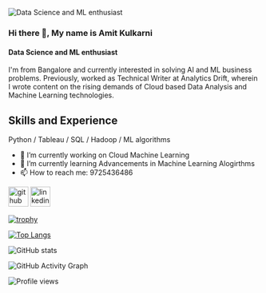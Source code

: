 ![Data Science and ML enthusiast](https://media-exp1.licdn.com/dms/image/C4E16AQHY4G4VxyC-Ag/profile-displaybackgroundimage-shrink_350_1400/0/1622829928560?e=1643846400&v=beta&t=fqMkppL-EVM_kPjNkZhNKSIhLKX8QwfS1hDWUVEYIxs)

### Hi there 👋, My name is Amit Kulkarni
#### Data Science and ML enthusiast

I'm from Bangalore and currently interested in solving AI and ML business problems. Previously, worked as Technical Writer at Analytics Drift, wherein I wrote content on the rising demands of Cloud based Data Analysis and Machine Learning technologies.

## Skills and Experience
Python / Tableau / SQL / Hadoop / ML algorithms

- 🔭 I’m currently working on Cloud Machine Learning 
- 🌱 I’m currently learning Advancements in Machine Learning Alogirthms 
- 📫 How to reach me: 9725436486 


[<img src='https://cdn.jsdelivr.net/npm/simple-icons@3.0.1/icons/github.svg' alt='github' height='40'>](https://github.com/amit0902)  [<img src='https://cdn.jsdelivr.net/npm/simple-icons@3.0.1/icons/linkedin.svg' alt='linkedin' height='40'>](https://www.linkedin.com/in/https://www.linkedin.com/in/amitkulkarni09//)  

[![trophy](https://github-profile-trophy.vercel.app/?username=amit0902)](https://github.com/ryo-ma/github-profile-trophy)

[![Top Langs](https://github-readme-stats.vercel.app/api/top-langs/?username=amit0902)](https://github.com/anuraghazra/github-readme-stats)

![GitHub stats](https://github-readme-stats.vercel.app/api?username=amit0902&show_icons=true)  

![GitHub Activity Graph](https://activity-graph.herokuapp.com/graph?username=amit0902)  

![Profile views](https://gpvc.arturio.dev/amit0902)  
